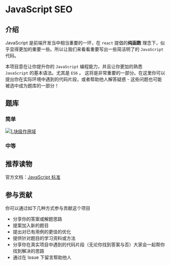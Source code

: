 # JavaScript SEO

## 介绍

JavaScript 是前端开发当中相当重要的一环，在 `react` 提倡的**纯函数** 理念下，似乎显得更加的重要一些。所以让我们来看看重要写出一些简洁明了的 `JavaScript` 代码。

本项目意在让你提升你的 `JavaScript` 编程能力，并且让你更加的熟悉 `JavaScript` 的基本语法。尤其是 `ES6` 。 这将是非常重要的一部分。在这里你可以提出你在实际环境中遇到的代码片段，或者帮助他人解答疑惑 - 这些问题也可能被选中成为题库的一部分！

## 题库

### 简单
<a href="./questions/00013-warm-hello-world/README.zh-CN.md" target="_blank"><img src="https://img.shields.io/badge/-%E5%9D%97%E7%BA%A7%E4%BD%9C%E7%94%A8%E5%9F%9F-green" alt="1.块级作用域"/></a>

### 中等


## 推荐读物

官方文档：[JavaScript 标准](https://developer.mozilla.org/zh-CN/docs/Web/JavaScript)

## 参与贡献

你可以通过如下几种方式参与贡献这个项目

- 分享你的答案或解题思路
- 提案加入新的题目
- 提出对已有用例的更佳的优化
- 提供针对题目的学习资料或方法
- 分享你在真实项目中遇到的代码片段（无论你找到答案与否）大家会一起帮你找到解决的思路
- 通过在 Issue 下留言帮助他人